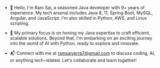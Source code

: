 - 👋 Hello, I'm Ram Sai, a seasoned Java developer with 9+ years of experience. My tech arsenal includes Java 8, 11, Spring Boot, MySQL, Angular, and JavaScript. I'm also skilled in Python, AWS, and Linux scripting.

- 🌟 My primary focus is on honing my Java expertise to craft efficient, scalable solutions. Beyond that, I'm embarking on an exciting journey into the world of AI with Python, ready to explore and innovate.

- 📬 Connect with me at ramsaiyerra7@gmail.com to discuss coding, AI, or anything tech-related. Let's collaborate and learn together!

